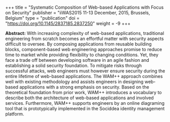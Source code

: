+++
title = "Systematic Composition of Web-based Applications with Focus on Security"
publisher = "iiWAS2015 11-13 December, 2015, Brussels, Belgium"
type = "publication"
doi = "https://doi.org/10.1145/2837185.2837250"
weight = -9
+++

**Abstract:** With increasing complexity of web-based applications, traditional engineering from scratch becomes an effortful matter with security aspects difficult to oversee. By composing applications from reusable building blocks, component-based web engineering approaches promise to reduce time to market while providing flexibility to changing conditions. Yet, they face a trade off between developing software in an agile fashion and establishing a solid security foundation. To mitigate risks through successful attacks, web engineers must however ensure security during the entire lifetime of web-based applications. The WAM++ approach combines well with existing methodology and assists engineers in designing web-based applications with a strong emphasis on security. Based on the theoretical foundation from prior work, WAM++ introduces a vocabulary to describe both the architecture of web-based applications and involved services. Furthermore, WAM++ supports engineers by an online diagraming tool that is prototypically implemented in the Sociddea identity management platform.
